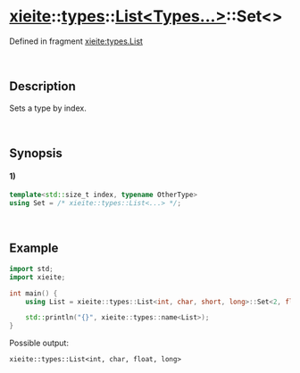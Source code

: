# [xieite](../../../../../xieite.md)\:\:[types](../../../../../types.md)\:\:[List<Types...>](../../../list.md)\:\:Set\<\>
Defined in fragment [xieite:types.List](../../../../../../src/types/list.cpp)

&nbsp;

## Description
Sets a type by index.

&nbsp;

## Synopsis
#### 1)
```cpp
template<std::size_t index, typename OtherType>
using Set = /* xieite::types::List<...> */;
```

&nbsp;

## Example
```cpp
import std;
import xieite;

int main() {
    using List = xieite::types::List<int, char, short, long>::Set<2, float>;

    std::println("{}", xieite::types::name<List>);
}
```
Possible output:
```
xieite::types::List<int, char, float, long>
```
